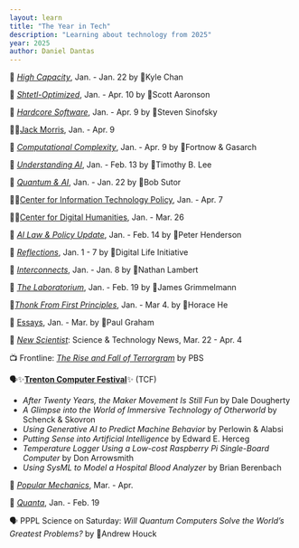 ```yaml
---
layout: learn
title: "The Year in Tech"
description: "Learning about technology from 2025"
year: 2025
author: Daniel Dantas
---
```


📝 [_High Capacity_](https://www.high-capacity.com/), Jan. - Jan. 22 by 🐯Kyle Chan <!-- 4/11/2025 -->

📝 [_Shtetl-Optimized_](https://scottaaronson.blog/), Jan. - Apr. 10 by 🐻Scott Aaronson <!-- 4/10/2025 -->

📝 [_Hardcore Software_](https://hardcoresoftware.learningbyshipping.com/), Jan. - Apr. 9 by 🐻Steven Sinofsky <!-- 4/10/2025 -->

📝🐻[Jack Morris](https://substack.com/@jxmnop), Jan. - Apr. 9 <!-- 4/9/2025 -->

📝 [_Computational Complexity_](https://blog.computationalcomplexity.org/), Jan. - Apr. 9 by 🐻Fortnow & Gasarch <!-- 4/9/2025 -->

📝 [_Understanding AI_](https://www.understandingai.org/), Jan. - Feb. 13 by 🐯Timothy B. Lee <!-- 4/8/2025 -->

📝 [_Quantum & AI_](https://drbobsutor.substack.com/), Jan. - Jan. 22 by 🐯Bob Sutor <!-- 4/8/2025 -->

📝🐯[Center for Information Technology Policy](https://blog.citp.princeton.edu/), Jan. - Apr. 7 <!-- 4/8/2025 -->

📝🐯[Center for Digital Humanities](https://cdh.princeton.edu/blog/), Jan. - Mar. 26 <!-- 4/8/2025 -->

📝 [_AI Law & Policy Update_](https://www.ailawpolicy.com/), Jan. - Feb. 14 by 🐯Peter Henderson <!-- 4/8/2025 -->

📝 [_Reflections_](https://dli.tech.cornell.edu/blog), Jan. 1 - 7 by 🐻Digital Life Initiative <!-- 4/8/2025 -->

📝 [_Interconnects_](https://www.interconnects.ai/), Jan. - Jan. 8 by 🐻Nathan Lambert <!-- 4/7/2025 -->

📝 [_The Laboratorium_](https://3d.laboratorium.net/), Jan. - Feb. 19 by 🐻James Grimmelmann <!-- 4/7/2025 -->

📝[_Thonk From First Principles_](https://www.thonking.ai/), Jan. - Mar 4. by 🐻Horace He <!-- 4/7/2025 -->

📝 [Essays](https://paulgraham.com/articles.html), Jan. - Mar. by 🐻Paul Graham <!-- 4/7/2025 -->

📔 [_New Scientist_](https://www.newscientist.com/): Science & Technology News, Mar. 22 - Apr. 4 <!-- 4/2/2025 -->

📺 Frontline: [_The Rise and Fall of Terrorgram_](https://www.pbs.org/wgbh/frontline/documentary/the-rise-and-fall-of-terrorgram/) by PBS <!-- 4/1/2025 -->

🗣️✨[**Trenton Computer Festival**](https://tcf-nj.org/)✨ (TCF) <!-- 3/29/2025 -->
- _After Twenty Years, the Maker Movement Is Still Fun_	by Dale Dougherty
- _A Glimpse into the World of Immersive Technology of Otherworld_	by	Schenck & Skovron
- _Using Generative AI to Predict Machine Behavior_ by Perlowin & Alabsi
- _Putting Sense into Artificial Intelligence_ by Edward E. Herceg
- _Temperature Logger Using a Low-cost Raspberry Pi Single-Board Computer_ by Don Arrowsmith
- _Using SysML to Model a Hospital Blood Analyzer_ by Brian Berenbach


📔 [_Popular Mechanics_](https://www.popularmechanics.com/), Mar. - Apr. <!-- 3/28/2025 -->

📔 [_Quanta_](https://www.quantamagazine.org/), Jan. - Feb. 19 <!-- 3/21/2025 -->

🗣️ PPPL Science on Saturday: _Will Quantum Computers Solve the World’s Greatest Problems?_ by 🐯Andrew Houck <!-- 3/1/2025 -->
